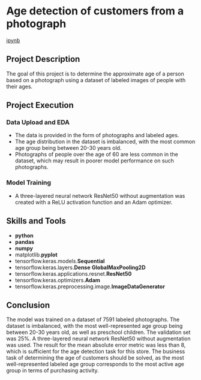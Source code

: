 # Age detection of customers from a photograph

[ipynb](https://github.com/mvs834/Yandex.Practicum/blob/3aa4bea6c1e42ac87a4f471651cbefc30ebf6d9f/DS%2008%20Face%20age%20recognition/Face_age_recognition.ipynb)

## Project Description

The goal of this project is to determine the approximate age of a person based on a photograph using a dataset of labeled images of people with their ages.

## Project Execution

### Data Upload and EDA
- The data is provided in the form of photographs and labeled ages.
- The age distribution in the dataset is imbalanced, with the most common age group being between 20-30 years old.
- Photographs of people over the age of 60 are less common in the dataset, which may result in poorer model performance on such photographs.

### Model Training
- A three-layered neural network ResNet50 without augmentation was created with a ReLU activation function and an Adam optimizer.

## Skills and Tools

- **python**
- **pandas**
- **numpy**
- matplotlib.**pyplot**
- tensorflow.keras.models.**Sequential**
- tensorflow.keras.layers.**Dense** **GlobalMaxPooling2D**
- tensorflow.keras.applications.resnet.**ResNet50**
- tensorflow.keras.optimizers.**Adam**
- tensorflow.keras.preprocessing.image.**ImageDataGenerator**



## Conclusion

The model was trained on a dataset of 7591 labeled photographs. The dataset is imbalanced, with the most well-represented age group being between 20-30 years old, as well as preschool children. The validation set was 25%. A three-layered neural network ResNet50 without augmentation was used. The result for the mean absolute error metric was less than 8, which is sufficient for the age detection task for this store. The business task of determining the age of customers should be solved, as the most well-represented labeled age group corresponds to the most active age group in terms of purchasing activity.
